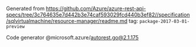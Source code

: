 Generated from https://github.com/Azure/azure-rest-api-specs/tree/3c764635e7d442b3e74caf593029fcd440b3ef82//specification/sqlvirtualmachine/resource-manager/readme.md tag: `package-2017-03-01-preview`

Code generator @microsoft.azure/autorest.go@2.1.175


